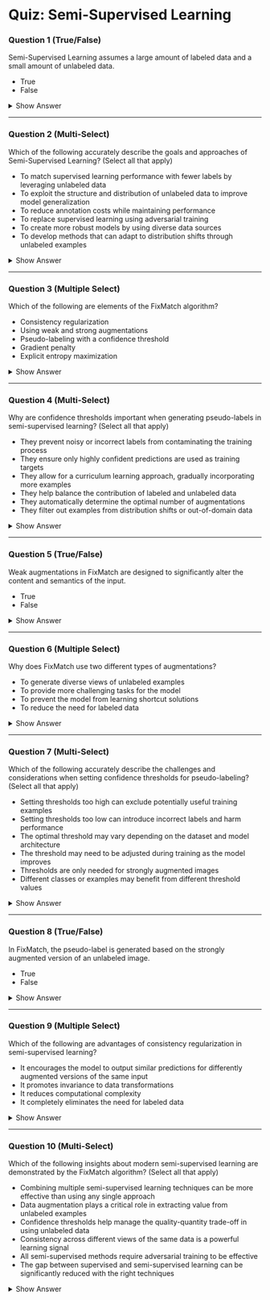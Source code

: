 # Quiz: Semi-Supervised Learning

### Question 1 (True/False)  
Semi-Supervised Learning assumes a large amount of labeled data and a small amount of unlabeled data.

- True  
- False

<details>
<summary>Show Answer</summary>

**Correct Answer:** False  
**Explanation:**  
Semi-Supervised Learning assumes a small amount of labeled data and a larger amount of unlabeled data.  
> "In Semi-Supervised Learning, we have a smaller amount of labelled data and a much larger amount of unlabeled data."
</details>

---

### Question 2 (Multi-Select)  
Which of the following accurately describe the goals and approaches of Semi-Supervised Learning? (Select all that apply)

- To match supervised learning performance with fewer labels by leveraging unlabeled data
- To exploit the structure and distribution of unlabeled data to improve model generalization
- To reduce annotation costs while maintaining performance
- To replace supervised learning using adversarial training
- To create more robust models by using diverse data sources
- To develop methods that can adapt to distribution shifts through unlabeled examples

<details>
<summary>Show Answer</summary>

**Correct Answers:** ✅ Match performance with fewer labels, ✅ Exploit structure of unlabeled data, ✅ Reduce annotation costs, ✅ Create more robust models, ✅ Adapt to distribution shifts  
**Explanation:**  
Semi-supervised learning has multiple goals and approaches beyond just the central motivation.  
> "Can we overcome the small amount of labeled data that we have using the larger amount of unlabeled data?"
> "This is valuable not just for performance, but also for reducing the high cost of annotation."
> "Unlabeled data provides information about the input distribution that can help models generalize better."
</details>

---

### Question 3 (Multiple Select)  
Which of the following are elements of the FixMatch algorithm?

- Consistency regularization  
- Using weak and strong augmentations  
- Pseudo-labeling with a confidence threshold  
- Gradient penalty  
- Explicit entropy maximization

<details>
<summary>Show Answer</summary>

**Correct Answers:** Consistency regularization, Using weak and strong augmentations, Pseudo-labeling with a confidence threshold  
**Explanation:**  
FixMatch combines these three key elements.  
> "This particular algorithm, FixMatch, is combining several elements... consistency regularization... pseudo-labeling... weak augmentation... strong augmentation..."
</details>

---

### Question 4 (Multi-Select)  
Why are confidence thresholds important when generating pseudo-labels in semi-supervised learning? (Select all that apply)

- They prevent noisy or incorrect labels from contaminating the training process
- They ensure only highly confident predictions are used as training targets
- They allow for a curriculum learning approach, gradually incorporating more examples
- They help balance the contribution of labeled and unlabeled data
- They automatically determine the optimal number of augmentations
- They filter out examples from distribution shifts or out-of-domain data

<details>
<summary>Show Answer</summary>

**Correct Answers:** ✅ Prevent noise/incorrect labels, ✅ Ensure highly confident predictions used, ✅ Allow curriculum learning, ✅ Help balance data contributions, ✅ Filter out-of-domain examples  
**Explanation:**  
Confidence thresholds serve multiple important purposes in pseudo-labeling approaches.  
> "So we're using this confidence threshold tau to make sure... the labels that we're assigning have a high likelihood of being correct."
> "This allows a curriculum learning approach, starting with the easiest examples and gradually incorporating more difficult ones."
> "It helps filter out examples that might be out of the training distribution or simply too difficult to classify."
</details>

---

### Question 5 (True/False)  
Weak augmentations in FixMatch are designed to significantly alter the content and semantics of the input.

- True  
- False

<details>
<summary>Show Answer</summary>

**Correct Answer:** False  
**Explanation:**  
Weak augmentations preserve content, while strong augmentations make larger changes.  
> "When we say weak augmentation, that means something like a crop and flip... Strong augmentation by contrast could be dramatically altering the image..."
</details>

---

### Question 6 (Multiple Select)  
Why does FixMatch use two different types of augmentations?

- To generate diverse views of unlabeled examples  
- To provide more challenging tasks for the model  
- To prevent the model from learning shortcut solutions  
- To reduce the need for labeled data

<details>
<summary>Show Answer</summary>

**Correct Answers:** To generate diverse views of unlabeled examples, To provide more challenging tasks for the model, To prevent the model from learning shortcut solutions  
**Explanation:**  
Different augmentations serve multiple purposes in consistency training.  
> "...if we force the predicted label to be consistent between two different views... we force the model to adapt to different views of the unlabeled examples."
</details>

---

### Question 7 (Multi-Select)  
Which of the following accurately describe the challenges and considerations when setting confidence thresholds for pseudo-labeling? (Select all that apply)

- Setting thresholds too high can exclude potentially useful training examples
- Setting thresholds too low can introduce incorrect labels and harm performance
- The optimal threshold may vary depending on the dataset and model architecture
- The threshold may need to be adjusted during training as the model improves
- Thresholds are only needed for strongly augmented images
- Different classes or examples may benefit from different threshold values

<details>
<summary>Show Answer</summary>

**Correct Answers:** ✅ Too high excludes useful examples, ✅ Too low introduces errors, ✅ Optimal threshold varies by dataset/model, ✅ May need adjustment during training, ✅ Different classes may need different thresholds  
**Explanation:**  
Setting appropriate confidence thresholds involves multiple important considerations.  
> "There's a trade-off in threshold setting - too high and you might exclude useful examples, too low and you might introduce too many errors."
> "The threshold depends on the dataset, model architecture, and even the current stage of training."
> "As the model improves, the threshold strategy might need to adapt accordingly."
</details>

---

### Question 8 (True/False)  
In FixMatch, the pseudo-label is generated based on the strongly augmented version of an unlabeled image.

- True  
- False

<details>
<summary>Show Answer</summary>

**Correct Answer:** False  
**Explanation:**  
Pseudo-labels are generated from weakly augmented images, not strongly augmented ones.  
> "...we predict a class, a pseudo-label... from the weakly augmented unlabeled image..."
</details>

---

### Question 9 (Multiple Select)  
Which of the following are advantages of consistency regularization in semi-supervised learning?

- It encourages the model to output similar predictions for differently augmented versions of the same input  
- It promotes invariance to data transformations  
- It reduces computational complexity  
- It completely eliminates the need for labeled data

<details>
<summary>Show Answer</summary>

**Correct Answers:** It encourages the model to output similar predictions for differently augmented versions of the same input, It promotes invariance to data transformations  
**Explanation:**  
Consistency regularization encourages prediction invariance across augmentations.  
> "...we can push for the prediction for each unlabeled point to be as similar as possible, no matter what..."
</details>

---

### Question 10 (Multi-Select)  
Which of the following insights about modern semi-supervised learning are demonstrated by the FixMatch algorithm? (Select all that apply)

- Combining multiple semi-supervised learning techniques can be more effective than using any single approach
- Data augmentation plays a critical role in extracting value from unlabeled examples
- Confidence thresholds help manage the quality-quantity trade-off in using unlabeled data
- Consistency across different views of the same data is a powerful learning signal
- All semi-supervised methods require adversarial training to be effective
- The gap between supervised and semi-supervised learning can be significantly reduced with the right techniques

<details>
<summary>Show Answer</summary>

**Correct Answers:** ✅ Combining techniques more effective, ✅ Data augmentation plays critical role, ✅ Confidence thresholds manage trade-offs, ✅ Consistency is powerful signal, ✅ Gap can be significantly reduced  
**Explanation:**  
FixMatch demonstrates several key insights about modern semi-supervised approaches.  
> "FixMatch actually combines several elements and that yields state of the art performance."
> "The key insight of FixMatch is that the consistency signal and confidence-based pseudo-labeling can effectively leverage unlabeled data."
> "With these techniques, we can often approach supervised performance while using only a fraction of the labeled data."
</details>